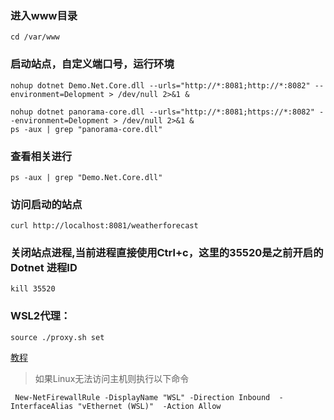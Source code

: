 ### 进入www目录
```shell
cd /var/www
```


### 启动站点，自定义端口号，运行环境
```shell
nohup dotnet Demo.Net.Core.dll --urls="http://*:8081;http://*:8082" --environment=Delopment > /dev/null 2>&1 &
```
```shell
nohup dotnet panorama-core.dll --urls="http://*:8081;https://*:8082" --environment=Delopment > /dev/null 2>&1 &
ps -aux | grep "panorama-core.dll"
```

### 查看相关进行
```shell
ps -aux | grep "Demo.Net.Core.dll"
```

### 访问启动的站点
```shell
curl http://localhost:8081/weatherforecast
```

### 关闭站点进程,当前进程直接使用Ctrl+c，这里的35520是之前开启的Dotnet 进程ID
```shell
kill 35520
```



### WSL2代理：
```shell
source ./proxy.sh set
```
 [教程](https://zinglix.xyz/2020/04/18/wsl2-proxy/)

> 如果Linux无法访问主机则执行以下命令
```shell
 New-NetFirewallRule -DisplayName "WSL" -Direction Inbound  -InterfaceAlias "vEthernet (WSL)"  -Action Allow
```
